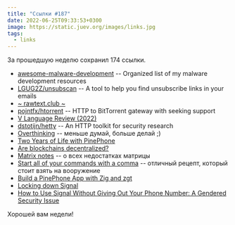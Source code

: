 ```yaml
---
title: "Ссылки #187"
date: 2022-06-25T09:33:53+0300
image: https://static.juev.org/images/links.jpg
tags: 
  - links
---
```


За прошедшую неделю сохранил 174 ссылки.

* [awesome-malware-development](https://github.com/rootkit-io/awesome-malware-development) -- Organized list of my malware development resources
* [LGUG2Z/unsubscan](https://github.com/LGUG2Z/unsubscan) -- A tool to help you find unsubscribe links in your emails
* [~ rawtext.club ~](https://rawtext.club/)
* [pojntfx/htorrent](https://github.com/pojntfx/htorrent) -- HTTP to BitTorrent gateway with seeking support
* [V Language Review (2022)](https://mawfig.github.io/2022/06/18/v-lang-in-2022.html)
* [dstotijn/hetty](https://github.com/dstotijn/hetty) -- An HTTP toolkit for security research
* [Overthinking](https://kerkour.com/overthinking) -- меньше думай, больше делай ;)
* [Two Years of Life with PinePhone](https://linmob.net/two-years-of-owning-a-pinephone/)
* [Are blockchains decentralized?](https://blog.trailofbits.com/2022/06/21/are-blockchains-decentralized/)
* [Matrix notes](https://anarc.at/blog/2022-06-17-matrix-notes/) -- о всех недостатках матрицы
* [Start all of your commands with a comma](https://rhodesmill.org/brandon/2009/commands-with-comma/) -- отличный рецепт, который стоит взять на вооружение
* [Build a PinePhone App with Zig and zgt](https://lupyuen.github.io/articles/pinephone)
* [Locking down Signal](https://freedom.press/training/locking-down-signal/)
* [How to Use Signal Without Giving Out Your Phone Number: A Gendered Security Issue](https://www.vice.com/en/article/9kaxge/how-to-use-signal-without-giving-out-your-phone-number-a-gendered-security-issue)

Хорошей вам недели!

